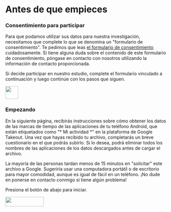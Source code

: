 # Antes de que empieces

### Consentimiento para participar
Para que podamos utilizar sus datos para nuestra investigación, necesitamos que complete lo que se denomina un "formulario de consentimiento". Te pedimos que leas <a href="https://redcap.iths.org/surveys/?s=34X3HD7YYL" target="_blank">el formulario de consentimiento</a> cuidadosamente. Si tiene alguna duda sobre el contenido de este formulario de consentimiento, póngase en contacto con nosotros utilizando la información de contacto proporcionada.

Si decide participar en nuestro estudio, complete el formulario vinculado a continuación y luego continúe con los pasos que siguen.

<a href="https://redcap.iths.org/surveys/?s=34X3HD7YYL" target="_blank"><img src="https://www.flaticon.com/svg/static/icons/svg/2234/2234689.svg" height="40" width="40"></a>

### Empezando

En la siguiente página, recibirás instrucciones sobre cómo obtener los datos de las marcas de tiempo de las aplicaciones de tu teléfono Android, que están etiquetados como "* Mi actividad *" en la plataforma de Google Takeout. Una vez que hayas recibido tu archivo, completarás un breve cuestionario en el que podrás subirlo. Si lo desea, podrá eliminar todos los nombres de las aplicaciones de los datos descargados antes de cargar el archivo.

La mayoría de las personas tardan menos de 15 minutos en "solicitar" este archivo a Google. Sugeriría usar una computadora portátil o de escritorio para mayor comodidad, aunque es igual de fácil en un teléfono. ¡No dude en ponerse en contacto conmigo si tiene algún problema!

Presiona el botón de abajo para iniciar.

[<img src="https://user-images.githubusercontent.com/42762378/101787108-bd8e1980-3b24-11eb-93db-17a75fb16952.png" height="30" width="120">](https://delaiglesialab.github.io/DigitalRhythmsProject/es/2_android)
